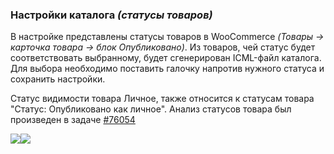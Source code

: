 ### Настройки каталога *(статусы товаров)*

В настройке представлены статусы товаров в WooCommerce *(Товары -> карточка товара -> блок Опубликовано)*. Из товаров, чей статус будет соответствовать выбранному, будет сгенерирован ICML-файл каталога. Для выбора необходимо поставить галочку напротив нужного статуса и сохранить настройки.

Статус видимости товара Личное, также относится к статусам товара "Статус: Опубликовано как личное". Анализ статусов товара был произведен в задаче [#76054](https://redmine.retailcrm.tech/issues/76054)

![](https://lh3.googleusercontent.com/A64aLvFUecO7kd73gEH0SbfQsYkhjDfOl0DRmcx6FsMfAWX7Z5DFX_Y5_lHnm7z3D3SpKzNHOFINI26mlihBNbqsuV_8Kd0S3QOqWt32Pv2AvrDWJQc44eG03J5wkyz2VL3BXV06=s0)![](https://lh6.googleusercontent.com/aG6m6-TGpU4kWPIVeMQ_EfN1kBsG0l3ISVRx9CU1KlvZdZ4n8NkhkM-DFLZctmQXqKi65Hv83paSZf9jK1mCj7QWCUn1syfvBme8kjYGzPBHH-3feSJE-G8dKtLTBqwvER4RbLON=s0)
